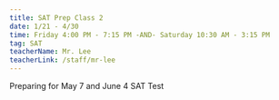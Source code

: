 ```yaml
---
title: SAT Prep Class 2
date: 1/21 - 4/30
time: Friday 4:00 PM - 7:15 PM -AND- Saturday 10:30 AM - 3:15 PM
tag: SAT
teacherName: Mr. Lee
teacherLink: /staff/mr-lee
---
```

Preparing for May 7 and June 4 SAT Test